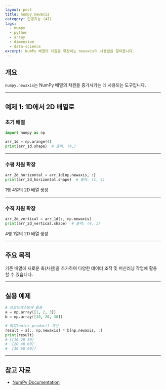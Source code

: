 ```yaml
---
layout: post
title: numpy.newaxis
category: 인공지능 (AI)
tags:
  - numpy
  - python
  - array
  - dimension
  - data-science
excerpt: NumPy 배열의 차원을 확장하는 newaxis의 사용법을 알아봅니다.
---
```


## 개요

`numpy.newaxis`는 NumPy 배열의 차원을 증가시키는 데 사용되는 도구입니다.

---

## 예제 1: 1D에서 2D 배열로

### 초기 배열

```python
import numpy as np

arr_1d = np.arange(4)
print(arr_1d.shape)  # 출력: (4,)
```

---

### 수평 차원 확장

```python
arr_2d_horizontal = arr_1d[np.newaxis, :]
print(arr_2d_horizontal.shape)  # 출력: (1, 4)
```

1행 4열의 2D 배열 생성

---

### 수직 차원 확장

```python
arr_2d_vertical = arr_1d[:, np.newaxis]
print(arr_2d_vertical.shape)  # 출력: (4, 1)
```

4행 1열의 2D 배열 생성

---

## 주요 목적

기존 배열에 새로운 축(차원)을 추가하여 다양한 데이터 조작 및 머신러닝 작업에 활용할 수 있습니다.

---

## 실용 예제

```python
# 브로드캐스팅에 활용
a = np.array([1, 2, 3])
b = np.array([10, 20, 30])

# 외적(outer product) 계산
result = a[:, np.newaxis] * b[np.newaxis, :]
print(result)
# [[10 20 30]
#  [20 40 60]
#  [30 60 90]]
```

---

## 참고 자료

- [NumPy Documentation](https://numpy.org/doc/)
